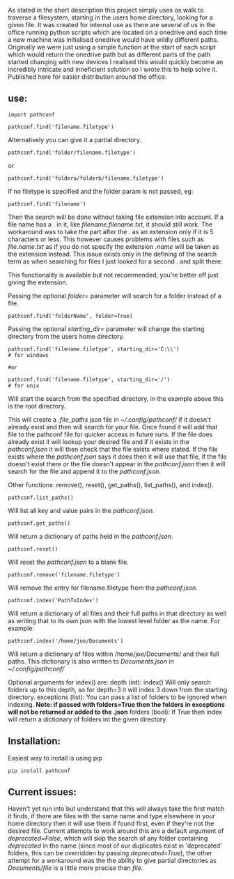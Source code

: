 As stated in the short description this project simply uses os.walk to traverse a filesystem, starting in the users home directory, looking for a given file.
It was created for internal use as there are several of us in the office running python scripts which are located on a onedrive and each time a new machine was initialised onedrive would have wildly different paths.
Originally we were just using a simple function at the start of each script which would return the onedrive path but as different parts of the path started changing with new devices I realised this would quickly become an incredibly intricate and inneficient solution so I wrote this to help solve it. Published here for easier distribution around the office.

## use:

```
import pathconf

pathconf.find('filename.filetype')
```

Alternatively you can give it a partial directory.

```
pathconf.find('folder/filename.filetype')
```
or
```
pathconf.find('foldera/folderb/filename.filetype')
```
If no filetype is specified and the folder param is not passed, eg:
```
pathconf.find('filename')	
```
Then the search will be done without taking file extension into account.
If a file name has a . in it, like *filename.filename.txt*, it should still work. The workaround was to take the part after the . as an extension only if it is 5 characters or less.
This however causes problems with files such as *file.name.txt* as if you do not specify the extension *.name* will be taken as the extension instead.
This issue exists only in the defining of the search term as when searching for files I just looked for a second . and split there.

This functionality is available but not recommended, you're better off just giving the extension.

Passing the optional *folder=* parameter will search for a folder instead of a file.
```	
pathconf.find('folderName', folder=True)
```

Passing the optional *starting_dir=* parameter will change the starting directory from the users home directory.
```	
pathconf.find('filename.filetype', starting_dir='C:\\')
# for windows

#or

pathconf.find('filename.filetype', starting_dir='/')
# for unix
```	
Will start the search from the specified directory, in the example above this is the root directory.

This will create a *.file_paths* json file in *~/.config/pathconf/* if it doesn't already exist and then will search for your file. Once found it will add that file to the pathconf file for quicker access in future runs. 
If the file does already exist it will lookup your desired file and if it exists in the *pathconf.json* it will then check that the file exists where stated.
If the file exists where the *pathconf.json* says it does then it will use that file, if the file doesn't exist there or the file doesn't appear in the *pathconf.json* then it will search for the file and append it to the *pathconf.json*.

Other functions: remove(), reset(), get_paths(), list_paths(), and index().

```
pathconf.list_paths()
```

Will list all key and value pairs in the *pathconf.json*.

```
pathconf.get_paths()	
```
Will return a dictionary of paths held in the *pathconf.json*.

```
pathconf.reset()
```

Will reset the *pathconf.json* to a blank file.

```
pathconf.remove('filename.filetype')
```

Will remove the entry for filename.filetype from the *pathconf.json*.

```
pathconf.index('PathToIndex')
```

Will return a dictionary of all files and their full paths in that directory as well as writing that to its own json with the lowest level folder as the name.
For example:
```
pathconf.index('/home/joe/Documents')
```
Will return a dictionary of files within /home/joe/Documents/ and their full paths. This dictionary is also written to *Documents.json* in *~/.config/pathconf/*

Optional arguments for index() are:
depth (int): index() Will only search folders up to this depth, so for depth=3 it will index 3 down from the starting directory.
exceptions (list): You can pass a list of folders to be ignored when indexing. **Note: if passed with folders=True then the folders in exceptions will not be returned or added to the .json**
folders (bool): If True then index will return a dictionary of folders int the given directory.


## Installation:

Easiest way to install is using pip

```
pip install pathconf
```


## Current issues:

Haven't yet run into but understand that this will always take the first match it finds, if there are files with the same name and type elsewhere in your home directory then it will use them if found first, even if they're not the desired file. Current attempts to work around this are a default argument of *deprecated=False*, which will skip the search of any folder containing *deprecated* in the name (since most of our duplicates exist in 'deprecated' folders, this can be overridden by passing *deprecated=True*), the other attempt for a workaround was the the ability to give partial directories as *Documents/file* is a little more precise than *file*.
